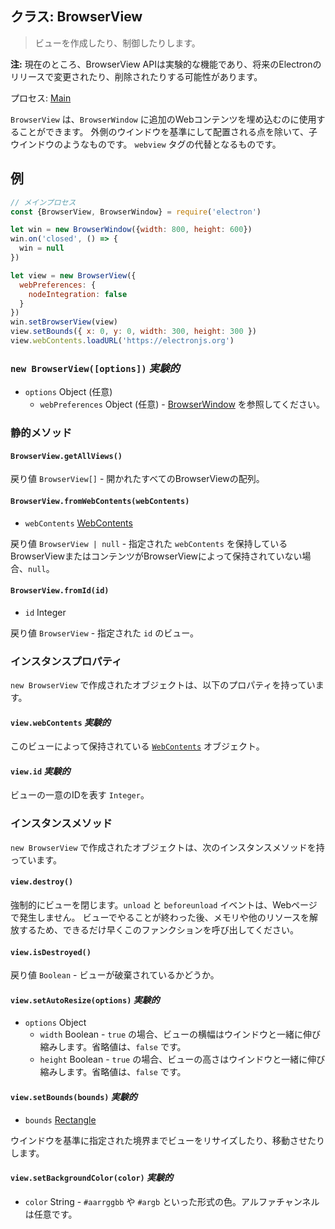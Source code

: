## クラス: BrowserView

> ビューを作成したり、制御したりします。

**注:** 現在のところ、BrowserView APIは実験的な機能であり、将来のElectronのリリースで変更されたり、削除されたりする可能性があります。

プロセス: [Main](../glossary.md#main-process)

`BrowserView` は、`BrowserWindow` に追加のWebコンテンツを埋め込むのに使用することができます。 外側のウインドウを基準にして配置される点を除いて、子ウインドウのようなものです。 `webview` タグの代替となるものです。

## 例

```javascript
// メインプロセス
const {BrowserView, BrowserWindow} = require('electron')

let win = new BrowserWindow({width: 800, height: 600})
win.on('closed', () => {
  win = null
})

let view = new BrowserView({
  webPreferences: {
    nodeIntegration: false
  }
})
win.setBrowserView(view)
view.setBounds({ x: 0, y: 0, width: 300, height: 300 })
view.webContents.loadURL('https://electronjs.org')
```

### `new BrowserView([options])` *実験的*

* `options` Object (任意) 
  * `webPreferences` Object (任意) - [BrowserWindow](browser-window.md) を参照してください。

### 静的メソッド

#### `BrowserView.getAllViews()`

戻り値 `BrowserView[]` - 開かれたすべてのBrowserViewの配列。

#### `BrowserView.fromWebContents(webContents)`

* `webContents` [WebContents](web-contents.md)

戻り値 `BrowserView | null` - 指定された `webContents` を保持しているBrowserViewまたはコンテンツがBrowserViewによって保持されていない場合、`null`。

#### `BrowserView.fromId(id)`

* `id` Integer

戻り値 `BrowserView` - 指定された `id` のビュー。

### インスタンスプロパティ

`new BrowserView` で作成されたオブジェクトは、以下のプロパティを持っています。

#### `view.webContents` *実験的*

このビューによって保持されている [`WebContents`](web-contents.md) オブジェクト。

#### `view.id` *実験的*

ビューの一意のIDを表す `Integer`。

### インスタンスメソッド

`new BrowserView` で作成されたオブジェクトは、次のインスタンスメソッドを持っています。

#### `view.destroy()`

強制的にビューを閉じます。`unload` と `beforeunload` イベントは、Webページで発生しません。 ビューでやることが終わった後、メモリや他のリソースを解放するため、できるだけ早くこのファンクションを呼び出してください。

#### `view.isDestroyed()`

戻り値 `Boolean` - ビューが破棄されているかどうか。

#### `view.setAutoResize(options)` *実験的*

* `options` Object 
  * `width` Boolean - `true` の場合、ビューの横幅はウインドウと一緒に伸び縮みします。省略値は、`false` です。
  * `height` Boolean - `true` の場合、ビューの高さはウインドウと一緒に伸び縮みします。省略値は、`false` です。

#### `view.setBounds(bounds)` *実験的*

* `bounds` [Rectangle](structures/rectangle.md) 

ウインドウを基準に指定された境界までビューをリサイズしたり、移動させたりします。

#### `view.setBackgroundColor(color)` *実験的*

* `color` String - `#aarrggbb` や `#argb` といった形式の色。アルファチャンネルは任意です。